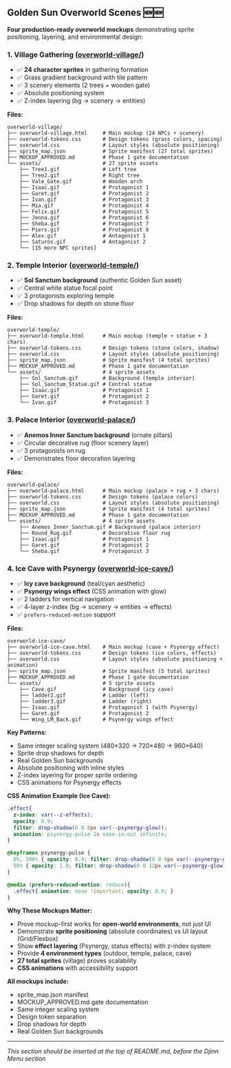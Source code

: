 ## Golden Sun Overworld Scenes 🆕🆕

**Four production-ready overworld mockups** demonstrating sprite positioning, layering, and environmental design:

### 1. Village Gathering ([overworld-village/](overworld-village/))
- ✅ **24 character sprites** in gathering formation
- ✅ Grass gradient background with tile pattern
- ✅ 3 scenery elements (2 trees + wooden gate)
- ✅ Absolute positioning system
- ✅ Z-index layering (bg → scenery → entities)

**Files:**
```
overworld-village/
├── overworld-village.html     # Main mockup (24 NPCs + scenery)
├── overworld-tokens.css       # Design tokens (grass colors, spacing)
├── overworld.css              # Layout styles (absolute positioning)
├── sprite_map.json            # Sprite manifest (27 total sprites)
├── MOCKUP_APPROVED.md         # Phase 1 gate documentation
└── assets/                    # 27 sprite assets
    ├── Tree1.gif              # Left tree
    ├── Tree2.gif              # Right tree
    ├── Vale_Gate.gif          # Wooden arch
    ├── Isaac.gif              # Protagonist 1
    ├── Garet.gif              # Protagonist 2
    ├── Ivan.gif               # Protagonist 3
    ├── Mia.gif                # Protagonist 4
    ├── Felix.gif              # Protagonist 5
    ├── Jenna.gif              # Protagonist 6
    ├── Sheba.gif              # Protagonist 7
    ├── Piers.gif              # Protagonist 8
    ├── Alex.gif               # Antagonist 1
    ├── Saturos.gif            # Antagonist 2
    └── [15 more NPC sprites]
```

### 2. Temple Interior ([overworld-temple/](overworld-temple/))
- ✅ **Sol Sanctum background** (authentic Golden Sun asset)
- ✅ Central white statue focal point
- ✅ 3 protagonists exploring temple
- ✅ Drop shadows for depth on stone floor

**Files:**
```
overworld-temple/
├── overworld-temple.html      # Main mockup (temple + statue + 3 chars)
├── overworld-tokens.css       # Design tokens (stone colors, shadow)
├── overworld.css              # Layout styles (absolute positioning)
├── sprite_map.json            # Sprite manifest (4 total sprites)
├── MOCKUP_APPROVED.md         # Phase 1 gate documentation
└── assets/                    # 4 sprite assets
    ├── Sol_Sanctum.gif        # Background (temple interior)
    ├── Sol_Sanctum_Statue.gif # Central statue
    ├── Isaac.gif              # Protagonist 1
    ├── Garet.gif              # Protagonist 2
    └── Ivan.gif               # Protagonist 3
```

### 3. Palace Interior ([overworld-palace/](overworld-palace/))
- ✅ **Anemos Inner Sanctum background** (ornate pillars)
- ✅ Circular decorative rug (floor scenery layer)
- ✅ 3 protagonists on rug
- ✅ Demonstrates floor decoration layering

**Files:**
```
overworld-palace/
├── overworld-palace.html      # Main mockup (palace + rug + 3 chars)
├── overworld-tokens.css       # Design tokens (palace colors)
├── overworld.css              # Layout styles (absolute positioning)
├── sprite_map.json            # Sprite manifest (4 total sprites)
├── MOCKUP_APPROVED.md         # Phase 1 gate documentation
└── assets/                    # 4 sprite assets
    ├── Anemos_Inner_Sanctum.gif # Background (palace interior)
    ├── Round_Rug.gif          # Decorative floor rug
    ├── Isaac.gif              # Protagonist 1
    ├── Garet.gif              # Protagonist 2
    └── Sheba.gif              # Protagonist 3
```

### 4. Ice Cave with Psynergy ([overworld-ice-cave/](overworld-ice-cave/))
- ✅ **Icy cave background** (teal/cyan aesthetic)
- ✅ **Psynergy wings effect** (CSS animation with glow)
- ✅ 2 ladders for vertical navigation
- ✅ 4-layer z-index (bg → scenery → entities → effects)
- ✅ `prefers-reduced-motion` support

**Files:**
```
overworld-ice-cave/
├── overworld-ice-cave.html    # Main mockup (cave + Psynergy effect)
├── overworld-tokens.css       # Design tokens (ice colors, effects)
├── overworld.css              # Layout styles (absolute positioning + animation)
├── sprite_map.json            # Sprite manifest (5 total sprites)
├── MOCKUP_APPROVED.md         # Phase 1 gate documentation
└── assets/                    # 5 sprite assets
    ├── Cave.gif               # Background (icy cave)
    ├── ladder2.gif            # Ladder (left)
    ├── ladder3.gif            # Ladder (right)
    ├── Isaac.gif              # Protagonist 1 (with Psynergy)
    ├── Garet.gif              # Protagonist 2
    └── Wing_LM_Back.gif       # Psynergy wings effect
```

**Key Patterns:**
- Same integer scaling system (480×320 → 720×480 → 960×640)
- Sprite drop shadows for depth
- Real Golden Sun backgrounds
- Absolute positioning with inline styles
- Z-index layering for proper sprite ordering
- CSS animations for Psynergy effects

**CSS Animation Example (Ice Cave):**
```css
.effect{
  z-index: var(--z-effects);
  opacity: 0.9;
  filter: drop-shadow(0 0 8px var(--psynergy-glow));
  animation: psynergy-pulse 2s ease-in-out infinite;
}

@keyframes psynergy-pulse {
  0%, 100% { opacity: 0.9; filter: drop-shadow(0 0 8px var(--psynergy-glow)); }
  50% { opacity: 1.0; filter: drop-shadow(0 0 12px var(--psynergy-glow)); }
}

@media (prefers-reduced-motion: reduce){
  .effect{ animation: none !important; opacity: 0.9; }
}
```

**Why These Mockups Matter:**
- Prove mockup-first works for **open-world environments**, not just UI
- Demonstrate **sprite positioning** (absolute coordinates) vs UI layout (Grid/Flexbox)
- Show **effect layering** (Psynergy, status effects) with z-index system
- Provide **4 environment types** (outdoor, temple, palace, cave)
- **27 total sprites** (village) proves scalability
- **CSS animations** with accessibility support

**All mockups include:**
- sprite_map.json manifest
- MOCKUP_APPROVED.md gate documentation
- Same integer scaling system
- Design token separation
- Drop shadows for depth
- Real Golden Sun backgrounds

---

*This section should be inserted at the top of README.md, before the Djinn Menu section*

